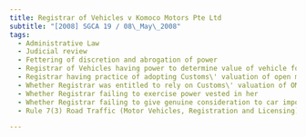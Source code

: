 ```yaml
---
title: Registrar of Vehicles v Komoco Motors Pte Ltd 
subtitle: "[2008] SGCA 19 / 08\_May\_2008"
tags:
  - Administrative Law
  - Judicial review
  - Fettering of discretion and abrogation of power
  - Registrar of Vehicles having power to determine value of vehicle for purposes of levying additional registration fee
  - Registrar having practice of adopting Customs\' valuation of open market value of vehicle as its \"value\"
  - Whether Registrar was entitled to rely on Customs\' valuation of OMV to compute ARF payable
  - Whether Registrar failing to exercise power vested in her
  - Whether Registrar failing to give genuine consideration to car importer\'s representations
  - Rule 7(3) Road Traffic (Motor Vehicles, Registration and Licensing) Rules (Cap 276, R 5, 2004 Rev Ed)

---
```


